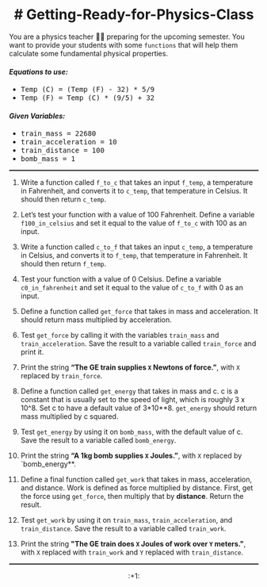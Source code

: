 <h1 align="center"># Getting-Ready-for-Physics-Class</h1>


You are a physics teacher :man_teacher: preparing for the upcoming semester. You want to provide your students with some  `functions` that will help them calculate some fundamental physical properties.


<em><h4>Equations to use:</h4></em>
  <ul>
    <li>
      <samp>Temp (C) = (Temp (F) - 32) * 5/9</samp>
    </li>
      <li>	
        <samp>Temp (F) = Temp (C) * (9/5) + 32</samp>
    </li>
  </ul>
  
<em><h4>Given Variables:</h4></em>
  <ul>
    <li>
      <samp>train_mass = 22680</samp>
    </li>
    <li>
      <samp>train_acceleration = 10</samp>
    </li>
      <li>
      <samp>train_distance = 100</samp>
    </li>
    <li>
      <samp>bomb_mass = 1</samp>
    </li>
  </ul>

<hr style="border:1px solid gray"> </hr>

1. Write a function called `f_to_c` that takes an input `f_temp`, a temperature in Fahrenheit, and converts it to `c_temp`, that temperature in Celsius. It should then return `c_temp`.

2. Let’s test your function with a value of 100 Fahrenheit. Define a variable `f100_in_celsius` and set it equal to the value of `f_to_c` with 100 as an input.

3. Write a function called `c_to_f` that takes an input `c_temp`, a temperature in Celsius, and converts it to `f_temp`, that temperature in Fahrenheit. It should then return `f_temp`.

4. Test your function with a value of 0 Celsius. Define a variable `c0_in_fahrenheit` and set it equal to the value of `c_to_f` with 0 as an input.

5. Define a function called `get_force` that takes in mass and acceleration. It should return mass multiplied by acceleration.

6. Test `get_force` by calling it with the variables `train_mass` and `train_acceleration`. Save the result to a variable called `train_force` and print it.

7. Print the string **“The GE train supplies `X` Newtons of force.”**, with `X` replaced by `train_force`.

8. Define a function called `get_energy` that takes in mass and c. c is a constant that is usually set to the speed of light, which is roughly 3 x 10^8. Set c to have a default value of 3*10**8. `get_energy` should return mass multiplied by c squared.

9. Test `get_energy` by using it on `bomb_mass`, with the default value of c. Save the result to a variable called `bomb_energy`.

10. Print the string **“A 1kg bomb supplies `X` Joules.”**, with `X` replaced by `bomb_energy**.

11. Define a final function called `get_work` that takes in mass, acceleration, and distance. Work is defined as force multiplied by distance. First, get the force using `get_force`, then multiply that by **distance**. Return the result.

12. Test `get_work` by using it on `train_mass`, `train_acceleration`, and `train_distance`. Save the result to a variable called `train_work`.

13. Print the string **"The GE train does `X` Joules of work over `Y` meters."**, with `X` replaced with `train_work` and `Y` replaced with `train_distance`.

<hr style="border:1px solid gray"> </hr>

<p align="center">:+1:</p>
